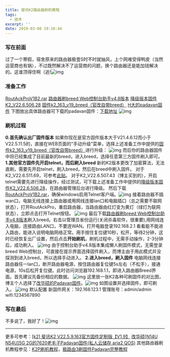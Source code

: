 ```yaml
---
title: 斐讯K2路由器刷机教程
tags:
  - 技术
excerpt: ''
date: 2019-03-08 19:10:44
---
```


### 写在前面

过了一个寒假，宿舍原来的路由器极壹S时不时就抽风，上个网难受得鸭皮（当然运营商也有锅），不过既然解决不了运营商的问题，换个路由器还是能加钱解决的。这谁顶得住啊（逃!![img](https://i.loli.net/2020/03/11/cAHZmQt5NUzwKTb.png)

### 准备工作

[RoutAckProV1B2.rar](https://www.right.com.cn/forum/forum.php?mod=attachment&aid=MTg4MjU3fGViOTA5YjI0fDE1NTIwMzc0MDJ8NDMwNzQ5fDI2MTAyOA%3D%3D "RoutAckProV1B2.rar") [路由器刷breed Web控制台助手v4.8版本](https://pan.baidu.com/s/1slym23j "路由器刷breed Web控制台助手v4.8版本") [降级版本固件K2\_V22.6.506.28](https://pan.baidu.com/s/1slqkvF3#2a2n "降级版本固件K2_V22.6.506.28") [固件k2\_163\_v19\_breed（官改自带breed）](http://woo.iytc.net/?dir=uploads/K2 "固件k2_163_v19_breed（官改自带breed）") [H大的padavan固件](http://opt.cn2qq.com/padavan/RT-AC54U-GPIO-1-PSG1208-64M_3.4.3.9-099.trx "H大的padavan固件") 下图放出具体路由器可下载的padavan固件：[下载地址](http://opt.cn2qq.com/padavan/ "下载地址") ![img](https://i.loli.net/2020/03/11/iaJM6bL5Zdc2WDz.png)

### 刷机过程

**0.首先确认出厂固件版本** 如果你现在是官方固件版本大于V21.4.6.12而小于V22.5.11.5的，直接在WEB页面的“手动升级”菜单，选择上述准备工作中提供的[固件k2\_163\_v19\_breed（官改自带breed）](http://woo.iytc.net/?dir=uploads/K2 "固件k2_163_v19_breed（官改自带breed）")进行升级： ![img](https://i.loli.net/2020/03/11/OnPNv643yZJjkMx.jpg) 而后你的路由器固件中将已经集成了目前最新的breed，进入breed，选择任意第三方固件刷入即可。 **1.其他官方固件先开启telnet，而后刷入breed** 新的K2版本更改了加密算法，无法直刷，需要先开启telnet，刷入breed，然后在breed中刷入固件。 对于K2\_V22.6.511.69，可参考[此贴](https://www.right.com.cn/forum/thread-325258-1-1.html "此贴")。 对于K2\_V22.6.507.43（博主买到的），开启telnet需要先进行降级操作，经过测试，可下载上述准备工作中提供的[降级版本固件K2\_V22.6.506.28](https://pan.baidu.com/s/1slqkvF3#2a2n "降级版本固件K2_V22.6.506.28")，在路由器管理后台进行降级。 然后下载[RoutAckProV1B2.rar](https://www.right.com.cn/forum/forum.php?mod=attachment&aid=MTg4MjU3fGViOTA5YjI0fDE1NTIwMzc0MDJ8NDMwNzQ5fDI2MTAyOA%3D%3D "RoutAckProV1B2.rar")，确保windows启用Telnet客户端。![img](https://i.loli.net/2020/03/11/ZVNPDLrxvkYblBK.png) 接着路由器不插wan口，电脑无线连接上路由器或用网线连接lan口和电脑插口（总之需要不联网状态），打开RoutAckPro，重启路由器，当路由器由红灯变为黄灯（绿灯为联网状态），立即点击打开Telnet按钮。 ![img](https://i.loli.net/2020/03/11/ruLS9wQU4XPebR8.png) 最后下载[路由器刷breed Web控制台助手v4.8版本](https://pan.baidu.com/s/1slym23j "路由器刷breed Web控制台助手v4.8版本")刷入breed。右击以管理员省份运行(关闭杀毒软件，很重要),用网线连入电脑，连接路由LAN口，不要连WAN。打开电脑登录192.168.2.1 看看能不能进入路由，能进入说明电脑网络正常。用手按住复位键10秒，松开，等待2分钟，这时已经恢复出厂设置，然后点击**开始刷机**，刷机过程中，无需手动操作，2-3分钟后，成功刷入。 ![img](https://i.loli.net/2020/03/11/WO8LyF9KVZlBaCz.png) 由于控制台助手v4.8版本集成懒人刷固件模式，无需登录breed Web控制台，可直接在提示界面选择固件刷入，而博主由于用此模式并没探测到进入breed，所以选择手动进入。 **2.进入breed，刷入固件** 电脑网线连接路由器任一lan口，断开路由器电源，按住路由器复位键5s左右（不松手），接通电源，10s后松开复位键。此时访问浏览器192.168.1.1，即进入路由器Breed界面。首先建议先备份相应的数据。 ![img](https://i.loli.net/2020/03/11/S6PBtjb24FRhHVM.png) 这里放一张K2各种可刷固件的对比图，博主个人选择了[改华硕的Padavan固件](http://opt.cn2qq.com/padavan/RT-AC54U-GPIO-1-PSG1208-64M_3.4.3.9-099.trx "改华硕的Padavan固件")。![img](https://i.loli.net/2020/03/11/HPvsWN4AV9pYRLD.png) 如图设置并选择固件，即可刷入。 ![img](https://i.loli.net/2020/03/11/1K6xamU3uPBId8W.png) 默认配置 新固件网关：192.168.123.1 管理账号：admin/admin wifi:1234567890

### 写在最后

不多说了，我好了！![img](https://i.loli.net/2020/03/11/QR4CJeoHTnbqKSu.png)

* * *

更多可参考：[\[k2\] 斐讯K2 V22.5.9.163官方固件定制版【V1.9】](https://www.right.com.cn/forum/thread-208753-1-1.html "[k2] 斐讯K2 V22.5.9.163官方固件定制版【V1.9】") [改华硕\[N14U N54U\]5G 2G的7620老毛子Padavan固件(私人云储存 aria2 QOS)](https://www.right.com.cn/forum/thread-161324-1-1.html "改华硕[N14U N54U]5G 2G的7620老毛子Padavan固件(私人云储存 aria2 QOS)") 其他路由器刷机教程参见：[K2P刷机教程](http://www.feiyuyu.net/archives/996 "K2P刷机教程")，[极路由3刷固件Padavan完整教程](http://www.feiyuyu.net/archives/1270 "极路由3刷固件Padavan完整教程")